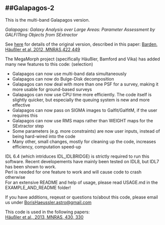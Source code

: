 ##Galapagos-2
 ---
This is the multi-band Galapagos version.

*Galapagos: Galaxy Analysis over Large Areas: Parameter Assessment by GALFITting Objects from SExtractor*

See [here](http://astro-staff.uibk.ac.at/~m.barden/galapagos/) for details of the original version, described in this paper: [Barden, Häußler et al, 2012, MNRAS,422,449](http://adsabs.harvard.edu/abs/2012MNRAS.422..449B)

The MegaMorph project (specifically Häußler, Bamford and Vika) has added many new features to this code: (selection)
- Galapagos can now use multi-band data simultaneously  
- Galapagos can now do Bulge-Disk decomposition  
- Galapagos can now deal with more than one PSF for a survey, making it more usable for ground-based surveys  
- Galapagos can now use CPU time more efficiently. The code itself is slightly quicker, but especially the queuing system is new and more effective  
- Galapagos can now pass on SIGMA images to Galfit/GalfitM, if the user requires this  
- Galapagos can now use RMS maps rather than WEIGHT maps for the SExtractor step  
- Some parameters (e.g. more constraints) are now user inputs, instead of being hard-wired into the code  
- Many other, small changes, mostly for cleaning up the code, increases efficiency, computation speed-up  


IDL 6.4 (which intriduces IDL\_IDLBRIDGE) is strictly required to run this software. Recent developements have mainly been tested on IDL8, but IDL7 has been shown to work.  
Perl is needed for one feature to work and will cause code to crash otherwise  
For an extensive README and help of usage, please read USAGE.md in the EXAMPLE_AND_README folder!  

If you have additions, reqeust or questions to/about this code, please email us under BorisHaeussler.astro@gmail.com

This code is used in the following papers:  
[Häußler et al., 2013, MNRAS, 430, 330](http://adsabs.harvard.edu/abs/2013MNRAS.430..330H)
